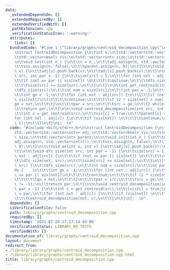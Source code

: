 ```yaml
---
data:
  _extendedDependsOn: []
  _extendedRequiredBy: []
  _extendedVerifiedWith: []
  _pathExtension: cpp
  _verificationStatusIcon: ':warning:'
  attributes:
    links: []
  bundledCode: "#line 1 \"library/graphs/centroid_decomposition.cpp\"\n#include <bits/stdc++.h>\n\
    \nstruct CentroidDecomposition {\n\tint n;\n\tstd::vector<std::vector<int>> adj;\n\
    \tstd::vector<bool> vis;\n\tstd::vector<int> size;\n\tstd::vector<int> parent;\n\
    \n\tvoid init(int n_) {\n\t\tn = n_;\n\t\tadj.assign(n, std::vector<int>());\n\
    \t\tvis.assign(n, false);\n\t\tparent.assign(n, 0);\n\t}\n\n\tvoid ae(int u, int\
    \ v) {\n\t\tadj[u].push_back(v);\n\t\tadj[v].push_back(u);\n\t}\n\n\tvoid dfs_size(int\
    \ src, int par = -1) {\n\t\tsize[src] = 1;\n\t\tfor (int nxt : adj[src]) {\n\t\
    \t\tif (nxt == par || vis[nxt]) \n\t\t\t\tcontinue;\n\t\t\tdfs_size(nxt, src);\n\
    \t\t\tsize[src] += size[nxt];\n\t\t}\n\t}\n\n\tint get_centroid(int src) {\n\t\
    \tdfs_size(src);\n\t\tint num = size[src];\n\t\tint par = -1;\n\t\tdo {    \n\t\
    \t\tint go = -1;\n\t\t\tfor (int nxt : adj[src]) {\n\t\t\t\tif (nxt == par ||\
    \ vis[nxt])\n\t\t\t\t\tcontinue;\n\t\t\t\tif (2 * size[nxt] > num) \n\t\t\t\t\t\
    go = nxt;\n\t\t\t}\n\t\t\tpar = src;\n\t\t\tsrc = go;\n\t\t} while (src != -1);\n\
    \t\treturn par;\n\t}\n\n\tvoid centroid_decomposition(int src, int par = -1) {\n\
    \t\tint c = get_centroid(src);\n\t\tvis[c] = true;\n\t\tparent[c] = par;\n\t\t\
    for (int nxt : adj[c]) {\n\t\t\tif (vis[nxt]) \n\t\t\t\tcontinue;\n\t\t\tcentroid_decomposition(nxt,\
    \ c);\n\t\t}\n\t}\n};  \n"
  code: "#include <bits/stdc++.h>\n\nstruct CentroidDecomposition {\n\tint n;\n\t\
    std::vector<std::vector<int>> adj;\n\tstd::vector<bool> vis;\n\tstd::vector<int>\
    \ size;\n\tstd::vector<int> parent;\n\n\tvoid init(int n_) {\n\t\tn = n_;\n\t\t\
    adj.assign(n, std::vector<int>());\n\t\tvis.assign(n, false);\n\t\tparent.assign(n,\
    \ 0);\n\t}\n\n\tvoid ae(int u, int v) {\n\t\tadj[u].push_back(v);\n\t\tadj[v].push_back(u);\n\
    \t}\n\n\tvoid dfs_size(int src, int par = -1) {\n\t\tsize[src] = 1;\n\t\tfor (int\
    \ nxt : adj[src]) {\n\t\t\tif (nxt == par || vis[nxt]) \n\t\t\t\tcontinue;\n\t\
    \t\tdfs_size(nxt, src);\n\t\t\tsize[src] += size[nxt];\n\t\t}\n\t}\n\n\tint get_centroid(int\
    \ src) {\n\t\tdfs_size(src);\n\t\tint num = size[src];\n\t\tint par = -1;\n\t\t\
    do {    \n\t\t\tint go = -1;\n\t\t\tfor (int nxt : adj[src]) {\n\t\t\t\tif (nxt\
    \ == par || vis[nxt])\n\t\t\t\t\tcontinue;\n\t\t\t\tif (2 * size[nxt] > num) \n\
    \t\t\t\t\tgo = nxt;\n\t\t\t}\n\t\t\tpar = src;\n\t\t\tsrc = go;\n\t\t} while (src\
    \ != -1);\n\t\treturn par;\n\t}\n\n\tvoid centroid_decomposition(int src, int\
    \ par = -1) {\n\t\tint c = get_centroid(src);\n\t\tvis[c] = true;\n\t\tparent[c]\
    \ = par;\n\t\tfor (int nxt : adj[c]) {\n\t\t\tif (vis[nxt]) \n\t\t\t\tcontinue;\n\
    \t\t\tcentroid_decomposition(nxt, c);\n\t\t}\n\t}\n};  \n"
  dependsOn: []
  isVerificationFile: false
  path: library/graphs/centroid_decomposition.cpp
  requiredBy: []
  timestamp: '2021-07-24 17:17:14-04:00'
  verificationStatus: LIBRARY_NO_TESTS
  verifiedWith: []
documentation_of: library/graphs/centroid_decomposition.cpp
layout: document
redirect_from:
- /library/library/graphs/centroid_decomposition.cpp
- /library/library/graphs/centroid_decomposition.cpp.html
title: library/graphs/centroid_decomposition.cpp
---
```

